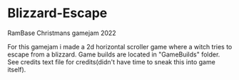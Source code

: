 # Blizzard-Escape
RamBase Christmans gamejam 2022

For this gamejam i made a 2d horizontal scroller game where a witch tries to escape from a blizzard. 
Game builds are located in "GameBuilds" folder.  
See credits text file for credits(didn't have time to sneak this into game itself).
